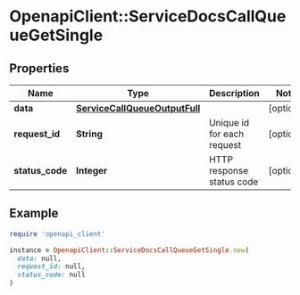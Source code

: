 # OpenapiClient::ServiceDocsCallQueueGetSingle

## Properties

| Name | Type | Description | Notes |
| ---- | ---- | ----------- | ----- |
| **data** | [**ServiceCallQueueOutputFull**](ServiceCallQueueOutputFull.md) |  | [optional] |
| **request_id** | **String** | Unique id for each request | [optional] |
| **status_code** | **Integer** | HTTP response status code | [optional] |

## Example

```ruby
require 'openapi_client'

instance = OpenapiClient::ServiceDocsCallQueueGetSingle.new(
  data: null,
  request_id: null,
  status_code: null
)
```

